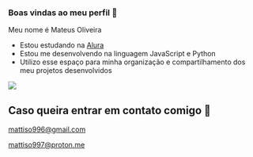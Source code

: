 ### Boas vindas ao meu perfil 💙

Meu nome é Mateus Oliveira

- Estou estudando na [Alura](https://www.alura.com.br/)
- Estou me desenvolvendo na linguagem JavaScript e Python
- Utilizo esse espaço para minha organização e compartilhamento dos meu projetos desenvolvidos

![](https://media1.tenor.com/m/TL_14vt9jh8AAAAC/sasuke-uchiha.gif)

## Caso queira entrar em contato comigo 📧

mattiso996@gmail.com

mattiso997@proton.me
